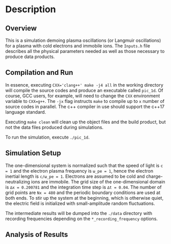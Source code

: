 # Description

## Overview

This is a simulation demoing plasma oscillations (or Langmuir oscillations) for a plasma with cold electrons and immobile ions.
The `Inputs.h` file describes all the physical parameters needed as well as those necessary to produce data products.

## Compilation and Run

In essence, executing `CXX='clang++' make -j4 all` in the working directory will
compile the source codes and produce an executable called `pic_1d`.
Of course, GCC users, for example, will need to change the `CXX` environment variable to `CXX=g++`.
The `-jx` flag instructs `make` to compile up to `x` number of source codes in parallel.
The c++ compiler in use should support the c++17 language standard.

Executing `make clean` will clean up the object files and the build product,
but not the data files produced during simulations.

To run the simulation, execute `./pic_1d`.


## Simulation Setup

The one-dimensional system is normalized such that
the speed of light is `c = 1` and the electron plasma frequency is `ω_pe = 1`, hence the electron inertial length is `c/ω_pe = 1`.
Electrons are assumed to be cold and charge-neutralizing ions are immobile.
The grid size of the one-dimensional domain is `∆x = 0.200781` and the integration time step is `∆t = 0.04`.
The number of grid points are `Nx = 480` and the periodic boundary conditions are used at both ends.
To stir up the system at the beginning, which is otherwise quiet,
the electric field is initialized with small-amplitude random fluctuations.

The intermediate results will be dumped into the `./data` directory with recording frequencies
depending on the `*_recording_frequency` options.


## Analysis of Results
